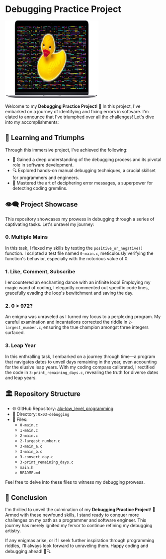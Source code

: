 # Debugging Practice Project

<img src="https://github.com/Nureex/Files/blob/master/Photos/duck1.jpg" alt="Rubber Duck" width="300" height="250">


Welcome to my **Debugging Practice Project**! 🚀 In this project, I've embarked on a journey of identifying and fixing errors in software. I'm elated to announce that I've triumphed over all the challenges! Let's dive into my accomplishments:

## 🌟 Learning and Triumphs

Through this immersive project, I've achieved the following:

- 🧠 Gained a deep understanding of the debugging process and its pivotal role in software development.
- 🔍 Explored hands-on manual debugging techniques, a crucial skillset for programmers and engineers.
- 📜 Mastered the art of deciphering error messages, a superpower for detecting coding gremlins.

## 👁‍🗨 Project Showcase

This repository showcases my prowess in debugging through a series of captivating tasks. Let's unravel my journey:

### 0. Multiple Mains

In this task, I flexed my skills by testing the `positive_or_negative()` function. I scripted a test file named `0-main.c`, meticulously verifying the function's behavior, especially with the notorious value of 0.

### 1. Like, Comment, Subscribe

I encountered an enchanting dance with an infinite loop! Employing my magic wand of coding, I elegantly commented out specific code lines, gracefully evading the loop's bewitchment and saving the day.

### 2. 0 > 972?

An enigma was unraveled as I turned my focus to a perplexing program. My careful examination and incantations corrected the riddle in `2-largest_number.c`, ensuring the true champion amongst three integers surfaced.

### 3. Leap Year

In this enthralling task, I embarked on a journey through time—a program that navigates dates to unveil days remaining in the year, even accounting for the elusive leap years. With my coding compass calibrated, I rectified the code in `3-print_remaining_days.c`, revealing the truth for diverse dates and leap years.

## 🏛 Repository Structure

- 🌐 GitHub Repository: [alx-low_level_programming](https://github.com/nureex/alx-low_level_programming)
- 📂 Directory: `0x03-debugging`
- 📄 Files:
  - `0-main.c`
  - `1-main.c`
  - `2-main.c`
  - `2-largest_number.c`
  - `3-main_a.c`
  - `3-main_b.c`
  - `3-convert_day.c`
  - `3-print_remaining_days.c`
  - `main.h`
  - `README.md`

Feel free to delve into these files to witness my debugging prowess.

## 🌠 Conclusion

I'm thrilled to unveil the culmination of my **Debugging Practice Project**! 🎉 Armed with these newfound skills, I stand ready to conquer more challenges on my path as a programmer and software engineer. This journey has merely ignited my fervor to continue refining my debugging artistry.

If any enigmas arise, or if I seek further inspiration through programming riddles, I'll always look forward to unraveling them. Happy coding and debugging ahead! 🚀🔍
